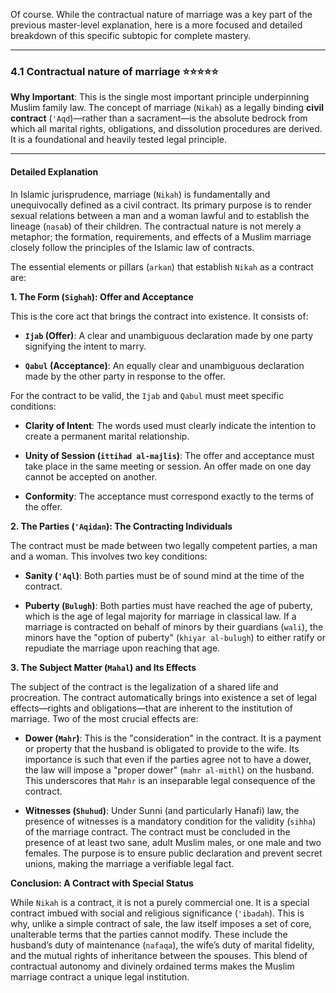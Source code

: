 Of course. While the contractual nature of marriage was a key part of the previous master-level explanation, here is a more focused and detailed breakdown of this specific subtopic for complete mastery.

---

### 4.1 Contractual nature of marriage ⭐⭐⭐⭐⭐

**Why Important**: This is the single most important principle underpinning Muslim family law. The concept of marriage (`Nikah`) as a legally binding **civil contract** (`'Aqd`)—rather than a sacrament—is the absolute bedrock from which all marital rights, obligations, and dissolution procedures are derived. It is a foundational and heavily tested legal principle.

---

#### Detailed Explanation

In Islamic jurisprudence, marriage (`Nikah`) is fundamentally and unequivocally defined as a civil contract. Its primary purpose is to render sexual relations between a man and a woman lawful and to establish the lineage (`nasab`) of their children. The contractual nature is not merely a metaphor; the formation, requirements, and effects of a Muslim marriage closely follow the principles of the Islamic law of contracts.

The essential elements or pillars (`arkan`) that establish `Nikah` as a contract are:

**1. The Form (`Sighah`): Offer and Acceptance**

This is the core act that brings the contract into existence. It consists of:

- **`Ijab` (Offer)**: A clear and unambiguous declaration made by one party signifying the intent to marry.
    
- **`Qabul` (Acceptance)**: An equally clear and unambiguous declaration made by the other party in response to the offer.
    

For the contract to be valid, the `Ijab` and `Qabul` must meet specific conditions:

- **Clarity of Intent**: The words used must clearly indicate the intention to create a permanent marital relationship.
    
- **Unity of Session (`ittihad al-majlis`)**: The offer and acceptance must take place in the same meeting or session. An offer made on one day cannot be accepted on another.
    
- **Conformity**: The acceptance must correspond exactly to the terms of the offer.
    

**2. The Parties (`'Aqidan`): The Contracting Individuals**

The contract must be made between two legally competent parties, a man and a woman. This involves two key conditions:

- **Sanity (`'Aql`)**: Both parties must be of sound mind at the time of the contract.
    
- **Puberty (`Bulugh`)**: Both parties must have reached the age of puberty, which is the age of legal majority for marriage in classical law. If a marriage is contracted on behalf of minors by their guardians (`wali`), the minors have the "option of puberty" (`khiyar al-bulugh`) to either ratify or repudiate the marriage upon reaching that age.
    

**3. The Subject Matter (`Mahal`) and Its Effects**

The subject of the contract is the legalization of a shared life and procreation. The contract automatically brings into existence a set of legal effects—rights and obligations—that are inherent to the institution of marriage. Two of the most crucial effects are:

- **Dower (`Mahr`)**: This is the "consideration" in the contract. It is a payment or property that the husband is obligated to provide to the wife. Its importance is such that even if the parties agree not to have a dower, the law will impose a "proper dower" (`mahr al-mithl`) on the husband. This underscores that `Mahr` is an inseparable legal consequence of the contract.
    
- **Witnesses (`Shuhud`)**: Under Sunni (and particularly Hanafi) law, the presence of witnesses is a mandatory condition for the validity (`sihha`) of the marriage contract. The contract must be concluded in the presence of at least two sane, adult Muslim males, or one male and two females. The purpose is to ensure public declaration and prevent secret unions, making the marriage a verifiable legal fact.
    

**Conclusion: A Contract with Special Status**

While `Nikah` is a contract, it is not a purely commercial one. It is a special contract imbued with social and religious significance (`'ibadah`). This is why, unlike a simple contract of sale, the law itself imposes a set of core, unalterable terms that the parties cannot modify. These include the husband’s duty of maintenance (`nafaqa`), the wife’s duty of marital fidelity, and the mutual rights of inheritance between the spouses. This blend of contractual autonomy and divinely ordained terms makes the Muslim marriage contract a unique legal institution.
